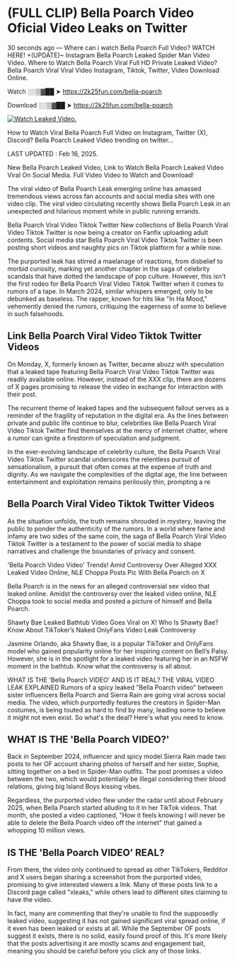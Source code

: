 # (FULL CLIP) Bella Poarch Video Oficial Video Leaks on Twitter

30 seconds ago — Where can i watch Bella Poarch Full Video? WATCH HERE! +(UPDATE)~ Instagram Bella Poarch Leaked Spider Man Video Video. Where to Watch Bella Poarch Viral Full HD Private Leaked Video? Bella Poarch Viral Viral Video Instagram, Tiktok, Twitter, Video Download Online.

Watch ░░▒▓██ ➤ https://2k25fun.com/bella-poarch

Download ░░▒▓██ ➤ https://2k25fun.com/bella-poarch

[![Watch Leaked Video.](https://miro.medium.com/v2/resize:fit:828/format:webp/1*cilzJN44JGOrTw9NJCrNHA.gif "Watch Leaked Video")](https://2k25fun.com/bella-poarch)

How to Watch Viral Bella Poarch Full Video on Instagram, Twitter (X), Discord? Bella Poarch Leaked Video trending on twitter...

LAST UPDATED : Feb 16, 2025.

New Bella Poarch Leaked Video, Link to Watch Bella Poarch Leaked Video Viral On Social Media. Full Video Video to Watch and Download!

The viral video of Bella Poarch Leak emerging online has amassed tremendous views across fan accounts and social media sites with one video clip. The viral video circulating recently shows Bella Poarch Leak in an unexpected and hilarious moment while in public running errands.

Bella Poarch Viral Video Tiktok Twitter New collections of Bella Poarch Viral Video Tiktok Twitter is now being a creator on Fanfix uploading adult contents. Social media star Bella Poarch Viral Video Tiktok Twitter is been posting short videos and naughty pics on Tiktok platform for a while now.

The purported leak has stirred a maelanage of reactions, from disbelief to morbid curiosity, marking yet another chapter in the saga of celebrity scandals that have dotted the landscape of pop culture. However, this isn't the first rodeo for Bella Poarch Viral Video Tiktok Twitter when it comes to rumors of a tape. In March 2024, similar whispers emerged, only to be debunked as baseless. The rapper, known for hits like "In Ha Mood," vehemently denied the rumors, critiquing the eagerness of some to believe in such falsehoods.

## Link Bella Poarch Viral Video Tiktok Twitter Videos

On Monday, X, formerly known as Twitter, became abuzz with speculation that a leaked tape featuring Bella Poarch Viral Video Tiktok Twitter was readily available online. However, instead of the XXX clip, there are dozens of X pages promising to release the video in exchange for interaction with their post.

The recurrent theme of leaked tapes and the subsequent fallout serves as a reminder of the fragility of reputation in the digital era. As the lines between private and public life continue to blur, celebrities like Bella Poarch Viral Video Tiktok Twitter find themselves at the mercy of internet chatter, where a rumor can ignite a firestorm of speculation and judgment.

In the ever-evolving landscape of celebrity culture, the Bella Poarch Viral Video Tiktok Twitter scandal underscores the relentless pursuit of sensationalism, a pursuit that often comes at the expense of truth and dignity. As we navigate the complexities of the digital age, the line between entertainment and exploitation remains perilously thin, prompting a re

##  Bella Poarch Viral Video Tiktok Twitter Videos

As the situation unfolds, the truth remains shrouded in mystery, leaving the public to ponder the authenticity of the rumors. In a world where fame and infamy are two sides of the same coin, the saga of Bella Poarch Viral Video Tiktok Twitter is a testament to the power of social media to shape narratives and challenge the boundaries of privacy and consent.

'Bella Poarch Video Video' Trends! Amid Controversy Over Alleged XXX Leaked Video Online, NLE Choppa Posts Pic With Bella Poarch on X

Bella Poarch is in the news for an alleged controversial sex video that leaked online. Amidst the controversy over the leaked video online, NLE Choppa took to social media and posted a picture of himself and Bella Poarch.

Shawty Bae Leaked Bathtub Video Goes Viral on X! Who Is Shawty Bae? Know About TikToker’s Naked OnlyFans Video Leak Controversy

Jasmine Orlando, aka Shawty Bae, is a popular TikToker and OnlyFans model who gained popularity online for her inspiring content on Bell’s Palsy. However, she is in the spotlight for a leaked video featuring her in an NSFW moment in the bathtub. Know what the controversy is all about.

WHAT IS THE 'Bella Poarch VIDEO' AND IS IT REAL? THE VIRAL VIDEO LEAK EXPLAINED Rumors of a spicy leaked "Bella Poarch video" between sister influencers Bella Poarch and Sierra Rain are going viral across social media. The video, which purportedly features the creators in Spider-Man costumes, is being touted as hard to find by many, leading some to believe it might not even exist. So what's the deal? Here's what you need to know.

## WHAT IS THE 'Bella Poarch VIDEO?'

Back in September 2024, influencer and spicy model Sierra Rain made two posts to her OF account sharing photos of herself and her sister, Sophie, sitting together on a bed in Spider-Man outfits. The post promises a video between the two, which would potentially be illegal considering their blood relations, giving big Island Boys kissing vibes.

Regardless, the purported video flew under the radar until about February 2025, when Bella Poarch started alluding to it in her TikTok videos. That month, she posted a video captioned, "How it feels knowing I will never be able to delete the Bella Poarch video off the internet" that gained a whopping 10 million views.

## IS THE 'Bella Poarch VIDEO' REAL?

From there, the video only continued to spread as other TikTokers, Redditor and X users began sharing a screenshot from the purported video, promising to give interested viewers a link. Many of these posts link to a Discord page called "xleaks," while others lead to different sites claiming to have the video.

In fact, many are commenting that they're unable to find the supposedly leaked video, suggesting it has not gained significant viral spread online, if it even has been leaked or exists at all. While the September OF posts suggest it exists, there is no solid, easily found proof of this. It's more likely that the posts advertising it are mostly scams and engagement bait, meaning you should be careful before you click any of those links.